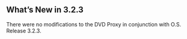 ## What’s New in 3.2.3

There were no modifications to the DVD Proxy in conjunction with O.S. Release 3.2.3.